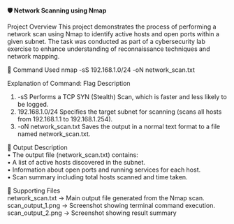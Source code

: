 **🛡️ Network Scanning using Nmap**

Project Overview
  This project demonstrates the process of performing a network scan using Nmap to identify active hosts and open ports within a given subnet. The task was conducted    as part of a cybersecurity lab exercise to enhance understanding of reconnaissance techniques and network mapping.

🧩 Command Used
  nmap -sS 192.168.1.0/24 -oN network_scan.txt


Explanation of Command:
Flag	Description
  1) -sS Performs a TCP SYN (Stealth) Scan, which is faster and less likely to be logged.
  2) 192.168.1.0/24	Specifies the target subnet for scanning (scans all hosts from 192.168.1.1 to 192.168.1.254).
  3) -oN network_scan.txt	Saves the output in a normal text format to a file named network_scan.txt.

📄 Output Description        
  • The output file (network_scan.txt) contains:           
  • A list of active hosts discovered in the subnet.     
  • Information about open ports and running services for each host.       
  • Scan summary including total hosts scanned and time taken.

📸 Supporting Files       
  network_scan.txt  ->  Main output file generated from the Nmap scan.     
  scan_output_1.png -> Screenshot showing terminal command execution.        
  scan_output_2.png -> Screenshot showing result summary
